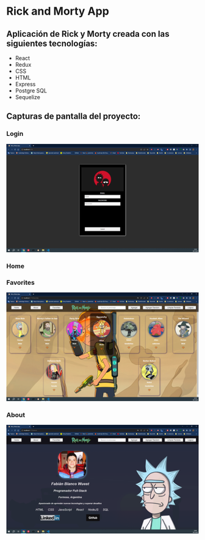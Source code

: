 <h1>Rick and Morty App</h1>
<h2>Aplicación de Rick y Morty creada con las siguientes tecnologías:</h2>

<ul>
  <li>React</li>
  <li>Redux</li>
  <li>CSS</li>
  <li>HTML</li>
  <li>Express</li>
  <li>Postgre SQL</li>
  <li>Sequelize</li>
</ul>
</h2>

<h2>Capturas de pantalla del proyecto:</h3>

<h3>Login</h3>
<img src="./Client/src/assets/img/screenshots/login.png">

<h3>Home</h43
<img src="./Client/src/assets/img/screenshots/home-cards.png">

<h3>Favorites</h3>
<img src="./Client/src/assets/img/screenshots/favorites.png">

<h3>About</h3>
<img src="./Client/src/assets/img/screenshots/about.png">
